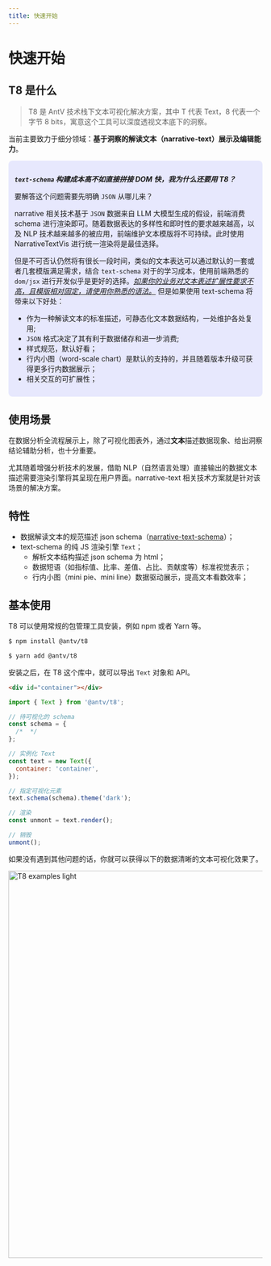 ```yaml
---
title: 快速开始
---
```


# 快速开始

## T8 是什么

> T8 是 AntV 技术栈下文本可视化解决方案，其中 T 代表 Text，8 代表一个字节 8 bits，寓意这个工具可以深度透视文本底下的洞察。

当前主要致力于细分领域：**基于洞察的解读文本（narrative-text）展示及编辑能力**。

<div class="info-box">

**_`text-schema` 构建成本高不如直接拼接 DOM 快，我为什么还要用 T8？_**

要解答这个问题需要先明确 `JSON` 从哪儿来？

narrative 相关技术基于 `JSON` 数据来自 LLM 大模型生成的假设，前端消费 schema 进行渲染即可。随着数据表达的多样性和即时性的要求越来越高，以及 NLP 技术越来越多的被应用，前端维护文本模版将不可持续。此时使用 NarrativeTextVis 进行统一渲染将是最佳选择。

但是不可否认仍然将有很长一段时间，类似的文本表达可以通过默认的一套或者几套模版满足需求，结合 `text-schema` 对于的学习成本，使用前端熟悉的 `dom/jsx` 进行开发似乎是更好的选择。<u>_如果你的业务对文本表述扩展性要求不高，且模版相对固定，请使用你熟悉的语法。_</u> 但是如果使用 text-schema 将带来以下好处：

- 作为一种解读文本的标准描述，可静态化文本数据结构，一处维护各处复用;
- `JSON` 格式决定了其有利于数据储存和进一步消费;
- 样式规范，默认好看；
- 行内小图（word-scale chart）是默认的支持的，并且随着版本升级可获得更多行内数据展示；
- 相关交互的可扩展性；

</div>

## 使用场景

在数据分析全流程展示上，除了可视化图表外，通过**文本**描述数据现象、给出洞察结论辅助分析，也十分重要。

尤其随着增强分析技术的发展，借助 NLP（自然语言处理）直接输出的数据文本描述需要渲染引擎将其呈现在用户界面。narrative-text 相关技术方案就是针对该场景的解决方案。

## 特性

- 数据解读文本的规范描述 json schema（[narrative-text-schema](../schema/index.md)）；
- text-schema 的纯 JS 渲染引擎 `Text`；
  - 解析文本结构描述 json schema 为 html；
  - 数据短语（如指标值、比率、差值、占比、贡献度等）标准视觉表示；
  - 行内小图（mini pie、mini line）数据驱动展示，提高文本看数效率；

## 基本使用

T8 可以使用常规的包管理工具安装，例如 npm 或者 Yarn 等。

```bash
$ npm install @antv/t8
```

```bash
$ yarn add @antv/t8
```

安装之后，在 T8 这个库中，就可以导出 `Text` 对象和 API。

```html
<div id="container"></div>
```

```js
import { Text } from '@antv/t8';

// 待可视化的 schema
const schema = {
  /*  */
};

// 实例化 Text
const text = new Text({
  container: 'container',
});

// 指定可视化元素
text.schema(schema).theme('dark');

// 渲染
const unmont = text.render();

// 销毁
unmont();
```

如果没有遇到其他问题的话，你就可以获得以下的数据清晰的文本可视化效果了。

<img alt="T8 examples light" width="768" src="https://mdn.alipayobjects.com/huamei_qa8qxu/afts/img/A*GDPUToCi8ncAAAAATrAAAAgAemJ7AQ/fmt.webp" />

<style>
.info-box {
  padding: 12px;
  background-color: #646cff24;
  border-radius: 8px;
}
</style>
